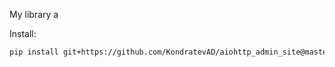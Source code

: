 My library a

Install:

```bash
pip install git+https://github.com/KondratevAD/aiohttp_admin_site@master
```
